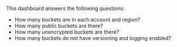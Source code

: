 This dashboard answers the following questions:

- How many buckets are in each account and region?
- How many public buckets are there?
- How many unencrypted buckets are there?
- How many buckets do not have versioning and logging enabled?
